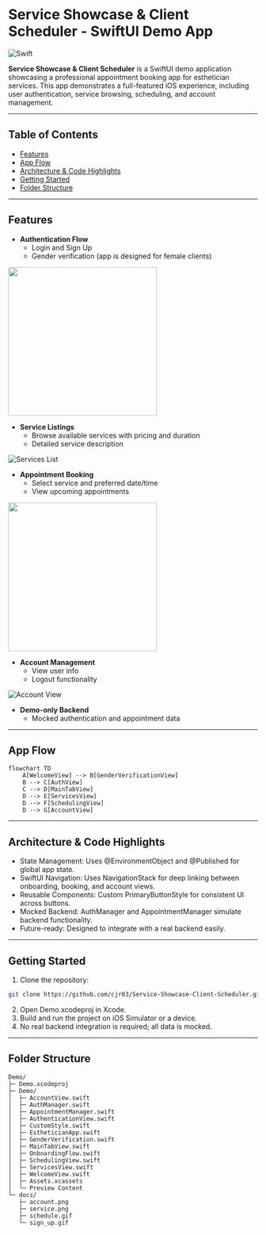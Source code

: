 # Service Showcase & Client Scheduler - SwiftUI Demo App
![Swift](https://img.shields.io/badge/Swift-orange)

**Service Showcase & Client Scheduler** is a SwiftUI demo application showcasing a professional appointment booking app for esthetician services. This app demonstrates a full-featured iOS experience, including user authentication, service browsing, scheduling, and account management.

---

## Table of Contents

- [Features](#Features)
- [App Flow](#App-Flow)
- [Architecture & Code Highlights](#Architecture--Code-Highlights)
- [Getting Started](#Getting-Started)
- [Folder Structure](#Folder-Structure)

---

## Features

- **Authentication Flow**
  - Login and Sign Up
  - Gender verification (app is designed for female clients)

<img src="Demo/docs/sign_up.gif" width="300px">


- **Service Listings**
  - Browse available services with pricing and duration
  - Detailed service description

![Services List](Demo/docs/account.png)
  
- **Appointment Booking**
  - Select service and preferred date/time
  - View upcoming appointments

<img src="Demo/docs/schedule.gif" width="300px">

- **Account Management**
  - View user info
  - Logout functionality
 
![Account View](Demo/docs/service.png)

- **Demo-only Backend**
  - Mocked authentication and appointment data

---

## App Flow

```mermaid
flowchart TD
    A[WelcomeView] --> B[GenderVerificationView]
    B --> C[AuthView]
    C --> D[MainTabView]
    D --> E[ServicesView]
    D --> F[SchedulingView]
    D --> G[AccountView]
```

---

## Architecture & Code Highlights

- State Management: Uses @EnvironmentObject and @Published for global app state.
- SwiftUI Navigation: Uses NavigationStack for deep linking between onboarding, booking, and account views.
- Reusable Components: Custom PrimaryButtonStyle for consistent UI across buttons.
- Mocked Backend: AuthManager and AppointmentManager simulate backend functionality.
- Future-ready: Designed to integrate with a real backend easily.

---

## Getting Started
1. Clone the repository:
```bash
git clone https://github.com/cjr03/Service-Showcase-Client-Scheduler.git
```
2. Open Demo.xcodeproj in Xcode.
3. Build and run the project on iOS Simulator or a device.
4. No real backend integration is required; all data is mocked.

---

## Folder Structure
```plaintext
Demo/
├─ Demo.xcodeproj
├─ Demo/               
│  ├─ AccountView.swift
│  ├─ AuthManager.swift
│  ├─ AppointmentManager.swift
│  ├─ AuthenticationView.swift
│  ├─ CustomStyle.swift
│  ├─ EstheticianApp.swift
│  ├─ GenderVerification.swift
│  ├─ MainTabView.swift
│  ├─ OnboardingFlow.swift
│  ├─ SchedulingView.swift
│  ├─ ServicesView.swift
│  ├─ WelcomeView.swift
│  ├─ Assets.xcassets
│  └─ Preview Content
└─ docs/               
   ├─ account.png
   ├─ service.png
   ├─ schedule.gif
   └─ sign_up.gif
```
